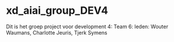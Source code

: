 # xd_aiai_group_DEV4

Dit is het groep project voor development 4: Team 6: leden: Wouter Waumans, Charlotte Jeuris, Tjerk Symens
